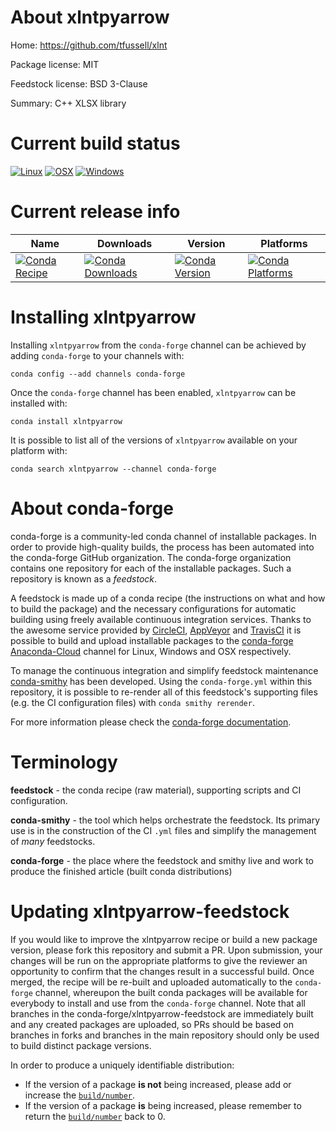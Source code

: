 About xlntpyarrow
=================

Home: https://github.com/tfussell/xlnt

Package license: MIT

Feedstock license: BSD 3-Clause

Summary: C++ XLSX library



Current build status
====================

[![Linux](https://img.shields.io/circleci/project/github/conda-forge/xlntpyarrow-feedstock/master.svg?label=Linux)](https://circleci.com/gh/conda-forge/xlntpyarrow-feedstock)
[![OSX](https://img.shields.io/travis/conda-forge/xlntpyarrow-feedstock/master.svg?label=macOS)](https://travis-ci.org/conda-forge/xlntpyarrow-feedstock)
[![Windows](https://img.shields.io/appveyor/ci/conda-forge/xlntpyarrow-feedstock/master.svg?label=Windows)](https://ci.appveyor.com/project/conda-forge/xlntpyarrow-feedstock/branch/master)

Current release info
====================

| Name | Downloads | Version | Platforms |
| --- | --- | --- | --- |
| [![Conda Recipe](https://img.shields.io/badge/recipe-xlntpyarrow-green.svg)](https://anaconda.org/conda-forge/xlntpyarrow) | [![Conda Downloads](https://img.shields.io/conda/dn/conda-forge/xlntpyarrow.svg)](https://anaconda.org/conda-forge/xlntpyarrow) | [![Conda Version](https://img.shields.io/conda/vn/conda-forge/xlntpyarrow.svg)](https://anaconda.org/conda-forge/xlntpyarrow) | [![Conda Platforms](https://img.shields.io/conda/pn/conda-forge/xlntpyarrow.svg)](https://anaconda.org/conda-forge/xlntpyarrow) |

Installing xlntpyarrow
======================

Installing `xlntpyarrow` from the `conda-forge` channel can be achieved by adding `conda-forge` to your channels with:

```
conda config --add channels conda-forge
```

Once the `conda-forge` channel has been enabled, `xlntpyarrow` can be installed with:

```
conda install xlntpyarrow
```

It is possible to list all of the versions of `xlntpyarrow` available on your platform with:

```
conda search xlntpyarrow --channel conda-forge
```


About conda-forge
=================

conda-forge is a community-led conda channel of installable packages.
In order to provide high-quality builds, the process has been automated into the
conda-forge GitHub organization. The conda-forge organization contains one repository
for each of the installable packages. Such a repository is known as a *feedstock*.

A feedstock is made up of a conda recipe (the instructions on what and how to build
the package) and the necessary configurations for automatic building using freely
available continuous integration services. Thanks to the awesome service provided by
[CircleCI](https://circleci.com/), [AppVeyor](https://www.appveyor.com/)
and [TravisCI](https://travis-ci.org/) it is possible to build and upload installable
packages to the [conda-forge](https://anaconda.org/conda-forge)
[Anaconda-Cloud](https://anaconda.org/) channel for Linux, Windows and OSX respectively.

To manage the continuous integration and simplify feedstock maintenance
[conda-smithy](https://github.com/conda-forge/conda-smithy) has been developed.
Using the ``conda-forge.yml`` within this repository, it is possible to re-render all of
this feedstock's supporting files (e.g. the CI configuration files) with ``conda smithy rerender``.

For more information please check the [conda-forge documentation](https://conda-forge.org/docs/).

Terminology
===========

**feedstock** - the conda recipe (raw material), supporting scripts and CI configuration.

**conda-smithy** - the tool which helps orchestrate the feedstock.
                   Its primary use is in the construction of the CI ``.yml`` files
                   and simplify the management of *many* feedstocks.

**conda-forge** - the place where the feedstock and smithy live and work to
                  produce the finished article (built conda distributions)


Updating xlntpyarrow-feedstock
==============================

If you would like to improve the xlntpyarrow recipe or build a new
package version, please fork this repository and submit a PR. Upon submission,
your changes will be run on the appropriate platforms to give the reviewer an
opportunity to confirm that the changes result in a successful build. Once
merged, the recipe will be re-built and uploaded automatically to the
`conda-forge` channel, whereupon the built conda packages will be available for
everybody to install and use from the `conda-forge` channel.
Note that all branches in the conda-forge/xlntpyarrow-feedstock are
immediately built and any created packages are uploaded, so PRs should be based
on branches in forks and branches in the main repository should only be used to
build distinct package versions.

In order to produce a uniquely identifiable distribution:
 * If the version of a package **is not** being increased, please add or increase
   the [``build/number``](https://conda.io/docs/user-guide/tasks/build-packages/define-metadata.html#build-number-and-string).
 * If the version of a package **is** being increased, please remember to return
   the [``build/number``](https://conda.io/docs/user-guide/tasks/build-packages/define-metadata.html#build-number-and-string)
   back to 0.
